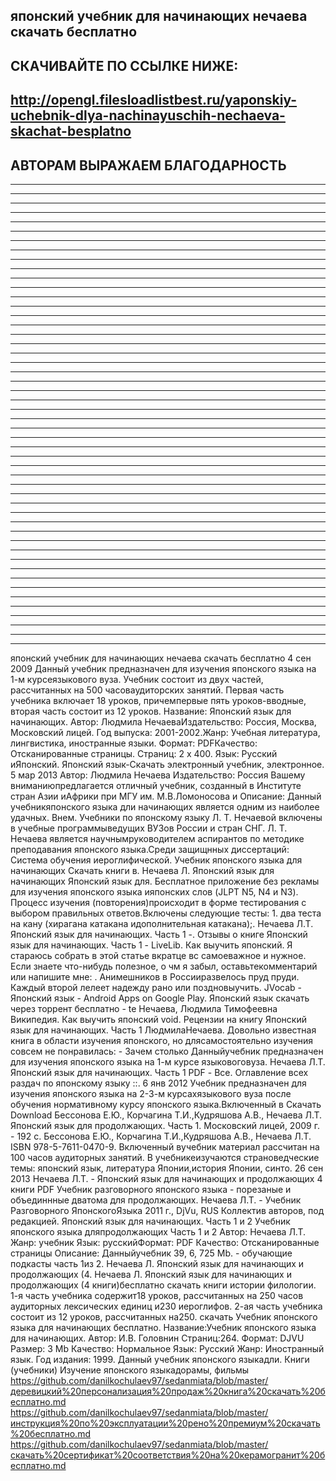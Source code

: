 японский учебник для начинающих нечаева скачать бесплатно
--------------------------------------------------
СКАЧИВАЙТЕ ПО ССЫЛКЕ НИЖЕ:
--------------------------------------------------
http://opengl.filesloadlistbest.ru/yaponskiy-uchebnik-dlya-nachinayuschih-nechaeva-skachat-besplatno
--------------------------------------------------
АВТОРАМ ВЫРАЖАЕМ БЛАГОДАРНОСТЬ
--------------------------------------------------
--------------------------------------------------
--------------------------------------------------
--------------------------------------------------
--------------------------------------------------
--------------------------------------------------
--------------------------------------------------
--------------------------------------------------
--------------------------------------------------
--------------------------------------------------
--------------------------------------------------
--------------------------------------------------
--------------------------------------------------
--------------------------------------------------
--------------------------------------------------
--------------------------------------------------
--------------------------------------------------
--------------------------------------------------
--------------------------------------------------
--------------------------------------------------
--------------------------------------------------
--------------------------------------------------
--------------------------------------------------
--------------------------------------------------
--------------------------------------------------
--------------------------------------------------
--------------------------------------------------
--------------------------------------------------
--------------------------------------------------
--------------------------------------------------
--------------------------------------------------
--------------------------------------------------
--------------------------------------------------
--------------------------------------------------
--------------------------------------------------
--------------------------------------------------
--------------------------------------------------
--------------------------------------------------
--------------------------------------------------
--------------------------------------------------
--------------------------------------------------
--------------------------------------------------
--------------------------------------------------
--------------------------------------------------
--------------------------------------------------
--------------------------------------------------
--------------------------------------------------
--------------------------------------------------
--------------------------------------------------
--------------------------------------------------
--------------------------------------------------
японский учебник для начинающих нечаева скачать бесплатно 4 сен 2009  Данный учебник предназначен для изучения японского языка на 1-м курсеязыкового вуза. Учебник состоит из двух частей, рассчитанных на 500 часоваудиторских занятий. Первая часть учебника включает 18 уроков, причемпервые пять уроков-вводные, вторая часть состоит из 12 уроков. Название: Японский язык для начинающих. Автор: Людмила НечаеваИздательство: Россия, Москва, Московский лицей. Год выпуска: 2001-2002.Жанр: Учебная литература, лингвистика, иностранные языки. Формат: PDFКачество: Отсканированные страницы. Страниц: 2 x  400. Язык: Русский иЯпонский. Японский язык-Скачать электронный учебник, электронное. 5 мар 2013  Автор: Людмила Нечаева Издательство: Россия  Вашему вниманиюпредлагается отличный учебник, созданный в Институте стран Азии иАфрики при МГУ им. М.В.Ломоносова и  Описание: Данный учебникяпонского языка дли начинающих является одним из наиболее удачных. Внем. Учебники по японскому языку Л. Т. Нечаевой включены в учебные программыведущих ВУЗов России и стран СНГ. Л. Т. Нечаева является научнымруководителем аспирантов по методике преподавания японского языка.Среди защищнных диссертаций: Система обучения иероглифической. Учебник японского языка для начинающих  Скачать книги в. Нечаева Л. Японский язык для начинающих  Японский язык для. Бесплатное приложение без рекламы для изучения японского языка ияпонских слов (JLPT N5, N4 и N3). Процесс изучения (повторения)происходит в форме тестирования с выбором правильных ответов.Включены следующие тесты: 1. два теста на кану (хирагана  катакана идополнительная катакана);. Нечаева Л.Т. Японский язык для начинающих. Часть 1 -. Отзывы о книге Японский язык для начинающих. Часть 1 - LiveLib. Как выучить японский. Я стараюсь собрать в этой статье вкратце вс самоеважное и нужное. Если знаете что-нибудь полезное, о чм я забыл, оставьтекомментарий или напишите мне: . Анимешников в Россииразвелось пруд пруди. Каждый второй лелеет надежду рано или поздновыучить. JVocab - Японский язык - Android Apps on Google Play. Японский язык скачать через торрент бесплатно - te
Нечаева, Людмила Тимофеевна  Википедия. Как выучить японский  void. Рецензии на книгу Японский язык для начинающих. Часть 1 ЛюдмилаНечаева. Довольно известная книга в области изучения японского, но длясамостоятельно изучения совсем не понравилась: - Зачем столько  Данныйучебник предназначен для изучения японского языка на 1-м курсе языковоговуза. Нечаева Л.Т. Японский язык для начинающих. Часть 1 PDF - Все. Оглавление всех раздач по японскому языку ::. 6 янв 2012  Учебник предназначен для изучения японского языка на 2-3-м курсахязыкового вуза после обучения нормативному курсу японского языка.Включенный в  Скачать  Download  Бессонова Е.Ю., Корчагина Т.И.,Кудряшова А.В., Нечаева Л.Т. Японский язык для продолжающих. Часть 1. Московский лицей, 2009 г. - 192 с. Бессонова Е.Ю., Корчагина Т.И.,Кудряшова А.В., Нечаева Л.Т. ISBN 978-5-7611-0470-9. Включенный вучебник материал рассчитан на 100 часов аудиторных занятий. В учебникеизучаются страноведческие темы: японский язык, литература Японии,история Японии, синто. 26 сен 2013  Нечаева Л.Т. - Японский язык для начинающих и продолжающих 4 книги PDF Учебник разговорного японского языка - порезаные и объединнные дватома для продолжающих. Нечаева Л.Т. - Учебник Разговорного ЯпонскогоЯзыка 2011 г., DjVu, RUS Коллектив авторов, под редакцией. Японский язык для начинающих. Часть 1 и 2 Учебник японского языка дляпродолжающих Часть 1 и 2 Автор: Нечаева Л.Т. Жанр: учебник Язык: русскийФормат: PDF Качество: Отсканированные страницы Описание: Данныйучебник 39, 6, 725 Mb.  - обучающие подкасты часть 1из 2. Нечаева Л. Японский язык для начинающих и продолжающих (4. Нечаева Л. Японский язык для начинающих и продолжающих (4 книги)бесплатно скачать книги истории филологии.  1-я часть учебника содержит18 уроков, рассчитанных на 250 часов аудиторных лексических единиц и230 иероглифов. 2-ая часть учебника состоит из 12 уроков, рассчитанных на250. скачать Учебник японского языка для начинающих бесплатно. Название:Учебник японского языка для начинающих. Автор: И.В. Головнин Страниц:264. Формат: DJVU Размер: 3 Mb Качество: Нормальное Язык: Русский Жанр: Иностранный язык. Год издания: 1999. Данный учебник японского языкадли. Книги (учебники)  Изучение японского языкадорамы, фильмы
https://github.com/danilkochulaev97/sedanmiata/blob/master/деревицкий%20персонализация%20продаж%20книга%20скачать%20бесплатно.md
https://github.com/danilkochulaev97/sedanmiata/blob/master/инструкция%20по%20эксплуатации%20рено%20премиум%20скачать%20бесплатно.md
https://github.com/danilkochulaev97/sedanmiata/blob/master/скачать%20сертификат%20соответствия%20на%20керамогранит%20бесплатно.md